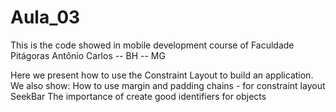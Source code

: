 # Aula_03
This is the code showed in mobile development course of Faculdade Pitágoras Antônio Carlos -- BH -- MG

Here we present how to use the Constraint Layout to build an application.
We also show:
How to use margin and padding
chains - for constraint layout
SeekBar
The importance of create good identifiers for objects

